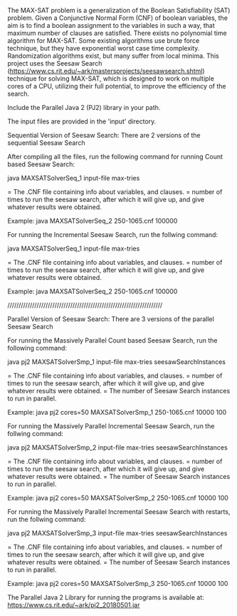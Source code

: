 The MAX-SAT problem is a generalization of the Boolean Satisfiability (SAT) problem. Given a Conjunctive Normal Form (CNF) of boolean variables, the aim is to find a boolean assignment to the variables in such a way, that maximum number of clauses are satisfied. There exists no polynomial time algorithm for MAX-SAT. Some existing algorithms use brute force technique, but they have exponential worst case time complexity. Randomization algorithms exist, but many suffer from local minima. This project uses the Seesaw Search (https://www.cs.rit.edu/~ark/mastersprojects/seesawsearch.shtml) technique for solving MAX-SAT, which is designed to work on multiple cores of a CPU, utilizing their full potential, to improve the efficiency of the search.

Include the Parallel Java 2 (PJ2) library in your path.

The input files are provided in the 'input' directory.

Sequential Version of Seesaw Search:
There are 2 versions of the sequential Seesaw Search

After compiling all the files, run the following command for running Count based Seesaw Search:

java MAXSATSolverSeq_1 input-file max-tries

<input-file> = The .CNF file containing info about variables, and clauses.
<max-tries> = number of times to run the seesaw search, after which it will give up, and give whatever results were obtained. 

Example: java MAXSATSolverSeq_2 250-1065.cnf 100000

For running the Incremental Seesaw Search, run the follwing command:

java MAXSATSolverSeq_1 input-file max-tries

<input-file> = The .CNF file containing info about variables, and clauses.
<max-tries> = number of times to run the seesaw search, after which it will give up, and give whatever results were obtained.

Example: java MAXSATSolverSeq_2 250-1065.cnf 100000

/////////////////////////////////////////////////////////////////////

Parallel Version of Seesaw Search:
There are 3 versions of the parallel Seesaw Search

For running the Massively Parallel Count based Seesaw Search, run the following command:

java pj2 MAXSATSolverSmp_1 input-file max-tries seesawSearchInstances

<input-file> = The .CNF file containing info about variables, and clauses.
<max-tries> = number of times to run the seesaw search, after which it will give up, and give whatever results were obtained.
<seesawSearchInstances> = The number of Seesaw Search instances to run in parallel.

Example: java pj2 cores=50 MAXSATSolverSmp_1 250-1065.cnf 10000 100

For running the Massively Parallel Incremental Seesaw Search, run the follwing command:

java pj2 MAXSATSolverSmp_2 input-file max-tries seesawSearchInstances

<input-file> = The .CNF file containing info about variables, and clauses.
<max-tries> = number of times to run the seesaw search, after which it will give up, and give whatever results were obtained.
<seesawSearchInstances> = The number of Seesaw Search instances to run in parallel.

Example: java pj2 cores=50 MAXSATSolverSmp_2 250-1065.cnf 10000 100

For running the Massively Parallel Incremental Seesaw Search with restarts, run the follwing command:

java pj2 MAXSATSolverSmp_3 input-file max-tries seesawSearchInstances

<input-file> = The .CNF file containing info about variables, and clauses.
<max-tries> = number of times to run the seesaw search, after which it will give up, and give whatever results were obtained.
<seesawSearchInstances> = The number of Seesaw Search instances to run in parallel.

Example: java pj2 cores=50 MAXSATSolverSmp_3 250-1065.cnf 10000 100

The Parallel Java 2 Library for running the programs is available at: https://www.cs.rit.edu/~ark/pj2_20180501.jar

